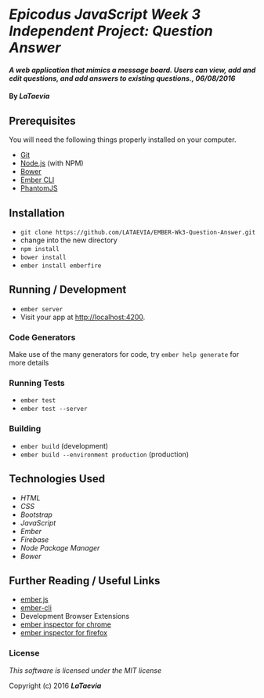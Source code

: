 # _Epicodus JavaScript Week 3 Independent Project: Question Answer_

#### _A web application that mimics a message board. Users can view, add and edit questions, and add answers to existing questions., 06/08/2016_

#### By _**LaTaevia**_

## Prerequisites

You will need the following things properly installed on your computer.

* [Git](http://git-scm.com/)
* [Node.js](http://nodejs.org/) (with NPM)
* [Bower](http://bower.io/)
* [Ember CLI](http://ember-cli.com/)
* [PhantomJS](http://phantomjs.org/)

## Installation

* `git clone https://github.com/LATAEVIA/EMBER-Wk3-Question-Answer.git` 
* change into the new directory
* `npm install`
* `bower install`
* `ember install emberfire`

## Running / Development

* `ember server`
* Visit your app at [http://localhost:4200](http://localhost:4200).

### Code Generators

Make use of the many generators for code, try `ember help generate` for more details

### Running Tests

* `ember test`
* `ember test --server`

### Building

* `ember build` (development)
* `ember build --environment production` (production)

<!-- ### Deploying

Specify what it takes to deploy your app. -->

## Technologies Used

* _HTML_
* _CSS_
* _Bootstrap_
* _JavaScript_
* _Ember_
* _Firebase_
* _Node Package Manager_
* _Bower_

## Further Reading / Useful Links

* [ember.js](http://emberjs.com/)
* [ember-cli](http://ember-cli.com/)
* Development Browser Extensions
* [ember inspector for chrome](https://chrome.google.com/webstore/detail/ember-inspector/bmdblncegkenkacieihfhpjfppoconhi)
* [ember inspector for firefox](https://addons.mozilla.org/en-US/firefox/addon/ember-inspector/)


### License

*This software is licensed under the MIT license*

Copyright (c) 2016 **_LaTaevia_**
